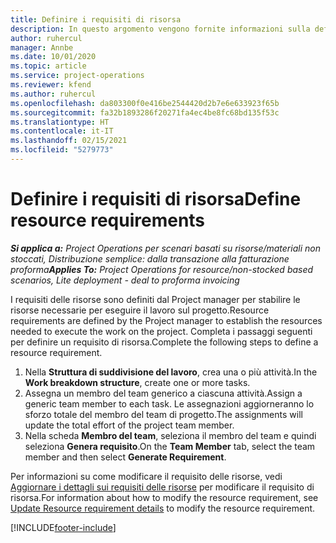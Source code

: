 ```yaml
---
title: Definire i requisiti di risorsa
description: In questo argomento vengono fornite informazioni sulla definizione delle informazioni dei requisiti di risorsa.
author: ruhercul
manager: Annbe
ms.date: 10/01/2020
ms.topic: article
ms.service: project-operations
ms.reviewer: kfend
ms.author: ruhercul
ms.openlocfilehash: da803300f0e416be2544420d2b7e6e633923f65b
ms.sourcegitcommit: fa32b1893286f20271fa4ec4be8fc68bd135f53c
ms.translationtype: HT
ms.contentlocale: it-IT
ms.lasthandoff: 02/15/2021
ms.locfileid: "5279773"
---
```

# <a name="define-resource-requirements"></a><span data-ttu-id="d87fc-103">Definire i requisiti di risorsa</span><span class="sxs-lookup"><span data-stu-id="d87fc-103">Define resource requirements</span></span>

<span data-ttu-id="d87fc-104">_**Si applica a:** Project Operations per scenari basati su risorse/materiali non stoccati, Distribuzione semplice: dalla transazione alla fatturazione proforma_</span><span class="sxs-lookup"><span data-stu-id="d87fc-104">_**Applies To:** Project Operations for resource/non-stocked based scenarios, Lite deployment - deal to proforma invoicing_</span></span>

<span data-ttu-id="d87fc-105">I requisiti delle risorse sono definiti dal Project manager per stabilire le risorse necessarie per eseguire il lavoro sul progetto.</span><span class="sxs-lookup"><span data-stu-id="d87fc-105">Resource requirements are defined by the Project manager to establish the resources needed to execute the work on the project.</span></span> <span data-ttu-id="d87fc-106">Completa i passaggi seguenti per definire un requisito di risorsa.</span><span class="sxs-lookup"><span data-stu-id="d87fc-106">Complete the following steps to define a resource requirement.</span></span>

1.  <span data-ttu-id="d87fc-107">Nella **Struttura di suddivisione del lavoro**, crea una o più attività.</span><span class="sxs-lookup"><span data-stu-id="d87fc-107">In the **Work breakdown structure**, create one or more tasks.</span></span>
2.  <span data-ttu-id="d87fc-108">Assegna un membro del team generico a ciascuna attività.</span><span class="sxs-lookup"><span data-stu-id="d87fc-108">Assign a generic team member to each task.</span></span> <span data-ttu-id="d87fc-109">Le assegnazioni aggiorneranno lo sforzo totale del membro del team di progetto.</span><span class="sxs-lookup"><span data-stu-id="d87fc-109">The assignments will update the total effort of the project team member.</span></span>
3.  <span data-ttu-id="d87fc-110">Nella scheda **Membro del team**, seleziona il membro del team e quindi seleziona **Genera requisito**.</span><span class="sxs-lookup"><span data-stu-id="d87fc-110">On the **Team Member** tab, select the team member and then select **Generate Requirement**.</span></span>

<span data-ttu-id="d87fc-111">Per informazioni su come modificare il requisito delle risorse, vedi [Aggiornare i dettagli sui requisiti delle risorse](define-resource-requirements.md) per modificare il requisito di risorsa.</span><span class="sxs-lookup"><span data-stu-id="d87fc-111">For information about how to modify the resource requirement, see [Update Resource requirement details](define-resource-requirements.md) to modify the resource requirement.</span></span>

[!INCLUDE[footer-include](../includes/footer-banner.md)]
